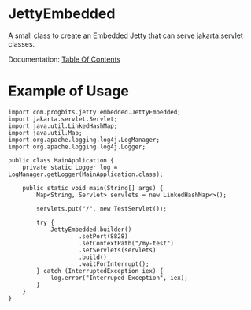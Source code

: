 # JettyEmbedded

A small class to create an Embedded Jetty that can serve jakarta.servlet classes.

Documentation: [Table Of Contents](docs/Table%20Of%20Contents.md)

# Example of Usage

```
import com.progbits.jetty.embedded.JettyEmbedded;
import jakarta.servlet.Servlet;
import java.util.LinkedHashMap;
import java.util.Map;
import org.apache.logging.log4j.LogManager;
import org.apache.logging.log4j.Logger;

public class MainApplication {
	private static Logger log = LogManager.getLogger(MainApplication.class);
	
	public static void main(String[] args) {
		Map<String, Servlet> servlets = new LinkedHashMap<>();

		servlets.put("/", new TestServlet());
		
		try {
			JettyEmbedded.builder()
					.setPort(8828)
					.setContextPath("/my-test")
					.setServlets(servlets)
					.build()
					.waitForInterrupt();
		} catch (InterruptedException iex) {
			log.error("Interruped Exception", iex);
		}
	}
}
```

